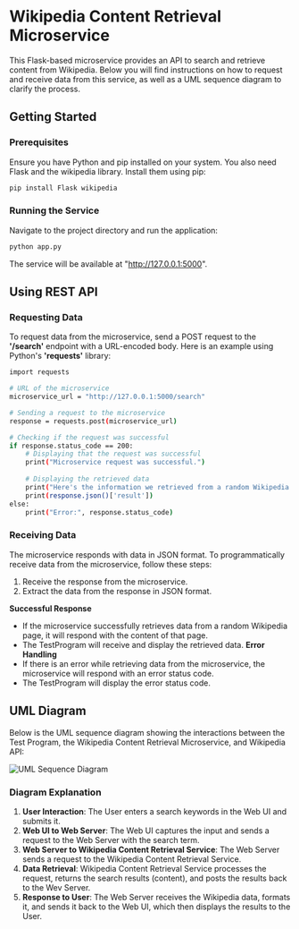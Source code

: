 # Wikipedia Content Retrieval Microservice

This Flask-based microservice provides an API to search and retrieve content from Wikipedia. Below you will find instructions on how to request and receive data from this service, as well as a UML sequence diagram to clarify the process.

## Getting Started

### Prerequisites
Ensure you have Python and pip installed on your system. You also need Flask and the wikipedia library. Install them using pip:
```bash
pip install Flask wikipedia
```

### Running the Service
Navigate to the project directory and run the application:
```bash
python app.py
```
The service will be available at "http://127.0.0.1:5000". 


## Using REST API

### Requesting Data
To request data from the microservice, send a POST request to the **'/search'** endpoint with a URL-encoded body. Here is an example using Python's **'requests'** library:
```bash
import requests

# URL of the microservice
microservice_url = "http://127.0.0.1:5000/search"

# Sending a request to the microservice
response = requests.post(microservice_url)

# Checking if the request was successful
if response.status_code == 200:
    # Displaying that the request was successful
    print("Microservice request was successful.")
    
    # Displaying the retrieved data
    print("Here's the information we retrieved from a random Wikipedia page:\n")
    print(response.json()['result'])
else:
    print("Error:", response.status_code)
```

### Receiving Data
The microservice responds with data in JSON format. To programmatically receive data from the microservice, follow these steps:

1. Receive the response from the microservice.
2. Extract the data from the response in JSON format.

**Successful Response**
* If the microservice successfully retrieves data from a random Wikipedia page, it will respond with the content of that page.
* The TestProgram will receive and display the retrieved data.
**Error Handling**
* If there is an error while retrieving data from the microservice, the microservice will respond with an error status code.
* The TestProgram will display the error status code.

## UML Diagram
Below is the UML sequence diagram showing the interactions between the Test Program, the Wikipedia Content Retrieval Microservice, and Wikipedia API:

![UML Sequence Diagram](UML%20Diagram.drawio.png)

### Diagram Explanation
1. **User Interaction**: The User enters a search keywords in the Web UI and submits it.
2. **Web UI to Web Server**: The Web UI captures the input and sends a request to the Web Server with the search term.
3. **Web Server to Wikipedia Content Retrieval Service**: The Web Server sends a request to the Wikipedia Content Retrieval Service.
4. **Data Retrieval**: Wikipedia Content Retrieval Service processes the request, returns the search results (content), and posts the results back to the Wev Server.
5. **Response to User**: The Web Server receives the Wikipedia data, formats it, and sends it back to the Web UI, which then displays the results to the User.

























